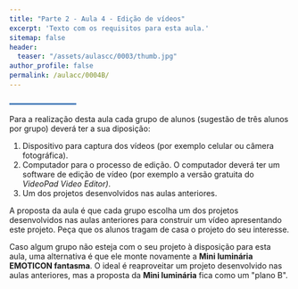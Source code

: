 ```yaml
---
title: "Parte 2 - Aula 4 - Edição de vídeos"
excerpt: 'Texto com os requisitos para esta aula.'
sitemap: false
header: 
  teaser: "/assets/aulascc/0003/thumb.jpg" 
author_profile: false
permalink: /aulacc/0004B/
---
```

![Linha separadora](/assets/images/line.jpg)

Para a realização desta aula cada grupo de alunos (sugestão de três alunos por grupo) deverá ter a sua diposição:
1. Dispositivo para captura dos vídeos (por exemplo celular ou câmera fotográfica).
1. Computador para o processo de edição. O computador deverá ter um software de edição de vídeo (por exemplo a versão gratuita do *VideoPad Video Editor)*.
1. Um dos projetos desenvolvidos nas aulas anteriores.

A proposta da aula é que cada grupo escolha um dos projetos desenvolvidos nas aulas anteriores para construir um vídeo apresentando este projeto. Peça que os alunos tragam de casa o projeto do seu interesse.

Caso algum grupo não esteja com o seu projeto à disposição para esta aula, uma alternativa é que ele monte novamente a **Mini luminária EMOTICON fantasma**. O ideal é reaproveitar um projeto desenvolvido nas aulas anteriores, mas a proposta da **Mini luminária** fica como um "plano B".